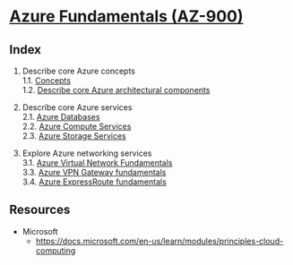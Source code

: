 # [Azure Fundamentals (AZ-900)](https://docs.microsoft.com/en-gb/learn/paths/az-900-describe-cloud-concepts/)

## Index

1. Describe core Azure concepts\
   1.1. [Concepts](./1.1_describe-core-azure-concepts.md)\
   1.2. [Describe core Azure architectural components](./1.2_describe-core-azure-architectural-components.md)
   
2. Describe core Azure services\
   2.1. [Azure Databases](./2.1_describe-core-azure-services_databases.md)\
   2.2. [Azure Compute Services](./2.2_describe-core-azure-services_compute-services.md)\
   2.3. [Azure Storage Services](./2.3_describe-core-azure-services_storage-services.md)
   
3. Explore Azure networking services\
   3.1. [Azure Virtual Network Fundamentals](./3.1_explore-azure-networking-services_virtual-network_fundamentals.md)\
   3.3. [Azure VPN Gateway fundamentals](./3.3_explore-azure-networking-services_vpn-gateway_fundamentals.md)\
   3.4. [Azure ExpressRoute fundamentals](./3.4_explore-azure-networking-services_ExpressRoute_fundamentals.md)

## Resources

- Microsoft
  - https://docs.microsoft.com/en-us/learn/modules/principles-cloud-computing
